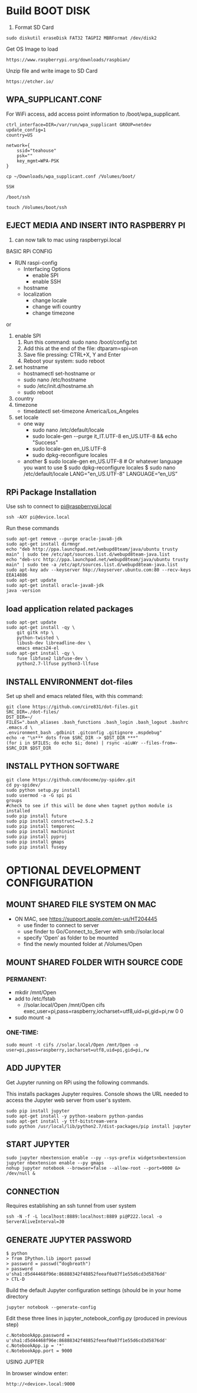 # Build BOOT DISK

1. Format SD Card
```
sudo diskutil eraseDisk FAT32 TAGPI2 MBRFormat /dev/disk2
```
Get OS Image to load
```
https://www.raspberrypi.org/downloads/raspbian/
```
Unzip file and write image to SD Card
```
https://etcher.io/
```

## WPA_SUPPLICANT.CONF

For WiFi access, add access point information to /boot/wpa_supplicant.
```
ctrl_interface=DIR=/var/run/wpa_supplicant GROUP=netdev
update_config=1
country=US

network={
    ssid="teahouse"
    psk=""
    key_mgmt=WPA-PSK
}
```
```
cp ~/Downloads/wpa_supplicant.conf /Volumes/boot/

SSH

/boot/ssh

touch /Volumes/boot/ssh
```

## EJECT MEDIA AND INSERT INTO RASPBERRY PI

1. can now talk to mac using raspberrypi.local


BASIC RPi CONFIG

* RUN raspi-config
    * Interfacing Options
        * enable SPI
        * enable SSH
    * hostname
    * localization
        * change locale
        * change wifi country
        * change timezone

or

1. enable SPI
    1. Run this command: sudo nano /boot/config.txt
    2. Add this at the end of the file: dtparam=spi=on
    3. Save file pressing: CTRL+X, Y and Enter
    4. Reboot your system: sudo reboot
2. set hostname
    * hostnamectl set-hostname
                or
    * sudo nano /etc/hostname
    * sudo /etc/init.d/hostname.sh
    * sudo reboot
1. country
2. timezone
    * timedatectl set-timezone America/Los_Angeles
3. set locale
    * one way
        * sudo nano /etc/default/locale
        * sudo locale-gen --purge it_IT.UTF-8 en_US.UTF-8 && echo "Success"
        * sudo locale-gen en_US.UTF-8
        * sudo dpkg-reconfigure locales
    * another
$ sudo locale-gen en_US.UTF-8 # Or whatever language you want to use
$ sudo dpkg-reconfigure locales
$ sudo nano /etc/default/locale
LANG="en_US.UTF-8"
LANGUAGE=“en_US”


## RPi Package Installation

Use ssh to connect to pi@raspberrypi.local

```
ssh -AXY pi@device.local
```

Run these commands

```
sudo apt-get remove --purge oracle-java8-jdk
sudo apt-get install dirmngr
echo "deb http://ppa.launchpad.net/webupd8team/java/ubuntu trusty main" | sudo tee /etc/apt/sources.list.d/webupd8team-java.list
echo "deb-src http://ppa.launchpad.net/webupd8team/java/ubuntu trusty main" | sudo tee -a /etc/apt/sources.list.d/webupd8team-java.list
sudo apt-key adv --keyserver hkp://keyserver.ubuntu.com:80 --recv-keys EEA14886
sudo apt-get update
sudo apt-get install oracle-java8-jdk
java -version
```

## load application related packages
```
sudo apt-get update
sudo apt-get install -qy \
    git gitk ntp \
    python-twisted \
    libusb-dev libreadline-dev \
    emacs emacs24-el
sudo apt-get install -qy \
    fuse libfuse2 libfuse-dev \
    python2.7-llfuse python3-llfuse
```

## INSTALL ENVIRONMENT dot-files

Set up shell and emacs related files, with this command:
```
git clone https://github.com/cire831/dot-files.git
SRC_DIR=./dot-files/
DST_DIR=~/
FILES=".bash_aliases .bash_functions .bash_login .bash_logout .bashrc .emacs.d \
.environment_bash .gdbinit .gitconfig .gitignore .mspdebug"
echo -e "\n*** dots from $SRC_DIR -> $DST_DIR ***"
(for i in $FILES; do echo $i; done) | rsync -aiuWr --files-from=- $SRC_DIR $DST_DIR
```

## INSTALL PYTHON SOFTWARE
```
git clone https://github.com/doceme/py-spidev.git
cd py-spidev/
sudo python setup.py install
sudo usermod -a -G spi pi
groups
#check to see if this will be done when tagnet python module is installed
sudo pip install future
sudo pip install construct==2.5.2
sudo pip install temporenc
sudo pip install machinist
sudo pip install pyproj
sudo pip install gmaps
sudo pip install fusepy
```

# OPTIONAL DEVELOPMENT CONFIGURATION

## MOUNT SHARED FILE SYSTEM ON MAC

* ON MAC, see https://support.apple.com/en-us/HT204445
    * use finder to connect to server
    * use finder to Go/Connect_to_Server with smb://solar.local
    * specify ‘Open’ as folder to be mounted
    * find the newly mounted folder at /Volumes/Open

## MOUNT SHARED FOLDER WITH SOURCE CODE

### PERMANENT:
* mkdir /mnt/Open
* add to /etc/fstab
    * //solar.local/Open /mnt/Open cifs exec,user=pi,pass=raspberry,iocharset=utf8,uid=pi,gid=pi,rw  0 0
* sudo mount -a

### ONE-TIME:
```
sudo mount -t cifs //solar.local/Open /mnt/Open -o user=pi,pass=raspberry,iocharset=utf8,uid=pi,gid=pi,rw
```

## ADD JUPYTER
Get Jupyter running on RPi using the following commands.

This installs packages Jupyter requires. Console shows the
URL needed to access the Jupyter web server from user's system.
```
sudo pip install jupyter
sudo apt-get install -y python-seaborn python-pandas
sudo apt-get install -y ttf-bitstream-vera
sudo python /usr/local/lib/python2.7/dist-packages/pip install jupyter
```

## START JUPYTER
```
sudo jupyter nbextension enable --py --sys-prefix widgetsnbextension
jupyter nbextension enable --py gmaps
nohup jupyter notebook --browser=false --allow-root --port=9000 &> /dev/null &
```

## CONNECTION

Requires establishing an ssh tunnel from user system

```
ssh -N -f -L localhost:8889:localhost:8889 pi@P222.local -o ServerAliveInterval=30
```


## GENERATE JUPYTER PASSWORD

```
$ python
> from IPython.lib import passwd
> password = passwd(“dogbreath")
> password
u'sha1:d5d44468f96e:86888342f48852feeaf0a07f1e55d6cd3d5876dd'
> CTL-D
```

Build the default Jupyter configuration settings (should be in your home directory

```
jupyter notebook --generate-config
```

Edit these three lines in jupyter_notebook_config.py (produced in previous step)
```
c.NotebookApp.password = u'sha1:d5d44468f96e:86888342f48852feeaf0a07f1e55d6cd3d5876dd'
c.NotebookApp.ip = '*'
c.NotebookApp.port = 9000
```

USING JUPTER

In browser window enter:

```
http://<device>.local:9000
```
